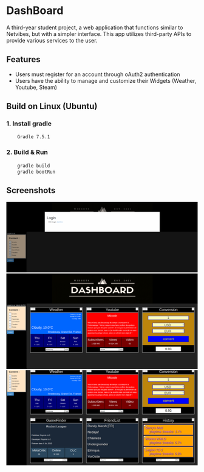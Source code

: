# DashBoard
A third-year student project, a web application that functions similar to Netvibes, but with a simpler interface. This app utilizes third-party APIs to provide various services to the user.

## Features

* Users must register for an account through oAuth2 authentication
* Users have the ability to manage and customize their Widgets (Weather, Youtube, Steam)

## Build on Linux (Ubuntu)

### 1. Install gradle
        Gradle 7.5.1

### 2. Build & Run
        gradle build
        gradle bootRun

## Screenshots

![Alt text](screenshots/1.png?raw=true "1")
![Alt text](screenshots/2.png?raw=true "2")
![Alt text](screenshots/3.png?raw=true "3")
